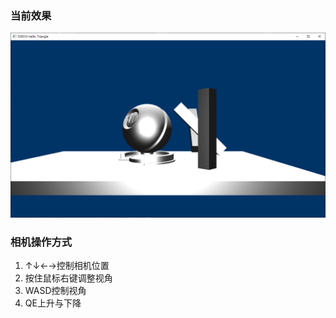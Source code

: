 ### 当前效果
![img](README_img/screenshot-20210419-162903.png)
### 相机操作方式
1. ↑↓←→控制相机位置
2. 按住鼠标右键调整视角
3. WASD控制视角
4. QE上升与下降